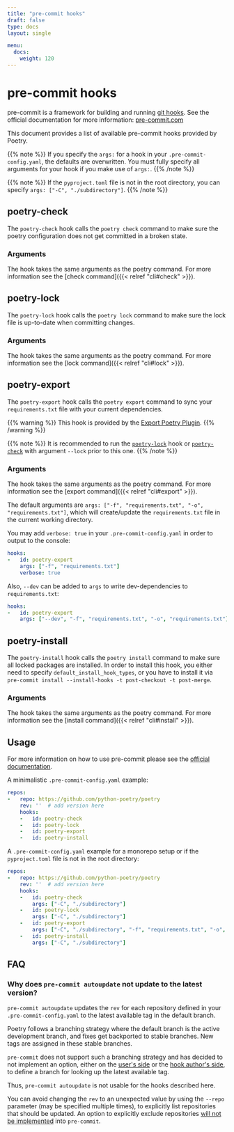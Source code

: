 ```yaml
---
title: "pre-commit hooks"
draft: false
type: docs
layout: single

menu:
  docs:
    weight: 120
---
```


# pre-commit hooks

pre-commit is a framework for building and running
[git hooks](https://git-scm.com/book/en/v2/Customizing-Git-Git-Hooks).
See the official documentation for more information: [pre-commit.com](https://pre-commit.com/)

This document provides a list of available pre-commit hooks provided by Poetry.


{{% note %}}
If you specify the `args:` for a hook in your `.pre-commit-config.yaml`,
the defaults are overwritten. You must fully specify all arguments for
your hook if you make use of `args:`.
{{% /note %}}

{{% note %}}
If the `pyproject.toml` file is not in the root directory, you can specify `args: ["-C", "./subdirectory"]`.
{{% /note %}}

## poetry-check

The `poetry-check` hook calls the `poetry check` command
to make sure the poetry configuration does not get committed in a broken state.

### Arguments

The hook takes the same arguments as the poetry command.
For more information see the [check command]({{< relref "cli#check" >}}).

## poetry-lock

The `poetry-lock` hook calls the `poetry lock` command
to make sure the lock file is up-to-date when committing changes.

### Arguments

The hook takes the same arguments as the poetry command.
For more information see the [lock command]({{< relref "cli#lock" >}}).

## poetry-export

The `poetry-export` hook calls the `poetry export` command
to sync your `requirements.txt` file with your current dependencies.

{{% warning %}}
This hook is provided by the [Export Poetry Plugin](https://github.com/python-poetry/poetry-plugin-export).
{{% /warning %}}

{{% note %}}
It is recommended to run the [`poetry-lock`](#poetry-lock) hook or [`poetry-check`](#poetry-check) with argument `--lock` prior to this one.
{{% /note %}}

### Arguments

The hook takes the same arguments as the poetry command.
For more information see the [export command]({{< relref "cli#export" >}}).

The default arguments are `args: ["-f", "requirements.txt", "-o", "requirements.txt"]`,
which will create/update the `requirements.txt` file in the current working directory.

You may add `verbose: true` in your `.pre-commit-config.yaml` in order to output to the
console:

```yaml
hooks:
-   id: poetry-export
    args: ["-f", "requirements.txt"]
    verbose: true
```

Also, `--dev` can be added to `args` to write dev-dependencies to `requirements.txt`:

```yaml
hooks:
-   id: poetry-export
    args: ["--dev", "-f", "requirements.txt", "-o", "requirements.txt"]
```

## poetry-install

The `poetry-install` hook calls the `poetry install` command to make sure all locked packages are installed.
In order to install this hook, you either need to specify `default_install_hook_types`, or you have
to install it via `pre-commit install --install-hooks -t post-checkout -t post-merge`.

### Arguments

The hook takes the same arguments as the poetry command.
For more information see the [install command]({{< relref "cli#install" >}}).

## Usage

For more information on how to use pre-commit please see the [official documentation](https://pre-commit.com/).

A minimalistic `.pre-commit-config.yaml` example:

```yaml
repos:
-   repo: https://github.com/python-poetry/poetry
    rev: ''  # add version here
    hooks:
    -   id: poetry-check
    -   id: poetry-lock
    -   id: poetry-export
    -   id: poetry-install
```

A `.pre-commit-config.yaml` example for a monorepo setup or if the `pyproject.toml` file is not in the root directory:

```yaml
repos:
-   repo: https://github.com/python-poetry/poetry
    rev: ''  # add version here
    hooks:
    -   id: poetry-check
        args: ["-C", "./subdirectory"]
    -   id: poetry-lock
        args: ["-C", "./subdirectory"]
    -   id: poetry-export
        args: ["-C", "./subdirectory", "-f", "requirements.txt", "-o", "./subdirectory/requirements.txt"]
    -   id: poetry-install
        args: ["-C", "./subdirectory"]
```

## FAQ

### Why does `pre-commit autoupdate` not update to the latest version?

`pre-commit autoupdate` updates the `rev` for each repository defined in your `.pre-commit-config.yaml`
to the latest available tag in the default branch.

Poetry follows a branching strategy where the default branch is the active development branch,
and fixes get backported to stable branches. New tags are assigned in these stable branches.

`pre-commit` does not support such a branching strategy and has decided to not implement
an option, either on the [user's side](https://github.com/pre-commit/pre-commit/issues/2512)
or the [hook author's side](https://github.com/pre-commit/pre-commit/issues/2508), to define a branch for looking
up the latest available tag.

Thus, `pre-commit autoupdate` is not usable for the hooks described here.

You can avoid changing the `rev` to an unexpected value by using the `--repo` parameter (may be specified multiple
times), to explicitly list repositories that should be updated. An option to explicitly exclude
repositories [will not be implemented](https://github.com/pre-commit/pre-commit/issues/1959) into `pre-commit`.
